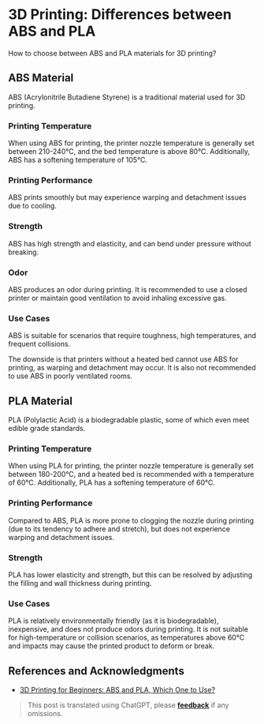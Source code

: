 # 3D Printing: Differences between ABS and PLA

How to choose between ABS and PLA materials for 3D printing?

## ABS Material

ABS (Acrylonitrile Butadiene Styrene) is a traditional material used for 3D printing.

### Printing Temperature

When using ABS for printing, the printer nozzle temperature is generally set between 210-240℃, and the bed temperature is above 80℃. Additionally, ABS has a softening temperature of 105℃.

### Printing Performance

ABS prints smoothly but may experience warping and detachment issues due to cooling.

### Strength

ABS has high strength and elasticity, and can bend under pressure without breaking.

### Odor

ABS produces an odor during printing. It is recommended to use a closed printer or maintain good ventilation to avoid inhaling excessive gas.

### Use Cases

ABS is suitable for scenarios that require toughness, high temperatures, and frequent collisions.

The downside is that printers without a heated bed cannot use ABS for printing, as warping and detachment may occur. It is also not recommended to use ABS in poorly ventilated rooms.

## PLA Material

PLA (Polylactic Acid) is a biodegradable plastic, some of which even meet edible grade standards.

### Printing Temperature

When using PLA for printing, the printer nozzle temperature is generally set between 180-200℃, and a heated bed is recommended with a temperature of 60℃. Additionally, PLA has a softening temperature of 60℃.

### Printing Performance

Compared to ABS, PLA is more prone to clogging the nozzle during printing (due to its tendency to adhere and stretch), but does not experience warping and detachment issues.

### Strength

PLA has lower elasticity and strength, but this can be resolved by adjusting the filling and wall thickness during printing.

### Use Cases

PLA is relatively environmentally friendly (as it is biodegradable), inexpensive, and does not produce odors during printing. It is not suitable for high-temperature or collision scenarios, as temperatures above 60℃ and impacts may cause the printed product to deform or break.

## References and Acknowledgments

- [3D Printing for Beginners: ABS and PLA, Which One to Use?](https://wp.huangshiyang.com/3d%e6%89%93%e5%8d%b0%e5%85%a5%e9%97%a8%e5%bf%85%e8%af%bb%ef%bc%9aabs%e4%b8%8epla%ef%bc%8c%e7%94%a8%e5%93%aa%e4%b8%aa%e5%a5%bd%ef%bc%9f)

> This post is translated using ChatGPT, please [**feedback**](https://github.com/linyuxuanlin/Wiki_MkDocs/issues/new) if any omissions.